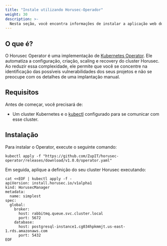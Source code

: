```yaml
---
title: "Instale utilizando Horusec-Operador"
weight: 30
description: >-
  Nesta seção, você encontra informações de instalar a aplicação web do Horusec em um cluster Kubernetes utilizando Horusec-Operador.
---
```


## **O que é?**

O Horusec Operator é uma implementação de [Kubernetes Operator](https://kubernetes.io/docs/concepts/extend-kubernetes/operator/). Ele automatiza a configuração, criação, scaling e recovery do cluster Horusec. Ao reduzir essa complexidade, ele permite que você se concentre na identificação das possíveis vulnerabilidades dos seus projetos e não se preocupe com os detalhes de uma implantação manual.

## **Requisitos**

Antes de começar, você precisará de:

* Um cluster Kubernetes e o [kubectl](https://kubectl.docs.kubernetes.io/installation/kubectl/binaries/) configurado para se comunicar com esse cluster.

## **Instalação**

Para instalar o Operator, execute o seguinte comando:
```shell
kubectl apply -f "https://github.com/ZupIT/horusec-operator/releases/download/v1.0.0/operator.yaml"
```

Em seguida, aplique a definição do seu cluster Horusec executando:
```shell
cat <<EOF | kubectl apply -f -
apiVersion: install.horusec.io/v1alpha1
kind: HorusecManager
metadata:
  name: simplest
spec:
  global:
    broker:
      host: rabbitmq.queue.svc.cluster.local
      port: 5672
    database:
      host: postgresql-instance1.cg034hpkmmjt.us-east-1.rds.amazonaws.com
      port: 5432
EOF
```
